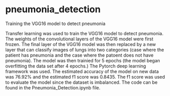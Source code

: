 # pneumonia_detection
Training the VGG16 model to detect pneumonia

Transfer learning was used to train the VGG16 model to detect pneumonia. The weights of the convolutional layers of the VGG16 model were first frozen. The final layer of the VGG16 model was then replaced by a new layer that can classify images of lungs into two categories (case where the patient has pneumonia and the case where the patoent does not have pneumonia). The model was then trainied for 5 epochs (the model began overfitting the data set after 4 epochs.) The Pytorch deep learning framework was used. The estimated accuracy of the model on new data was 76.92% and the estimated f1 score was  0.8435. The f1 score was used to evaluate the model since the dataset is imbalanced. The code can be found in the Pneumonia_Detection.ipynb file.
